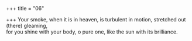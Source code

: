 +++
title = "06"

+++
Your smoke, when it is in heaven, is turbulent in motion, stretched out  (there) gleaming,  
for you shine with your body, o pure one, like the sun with its brilliance. 